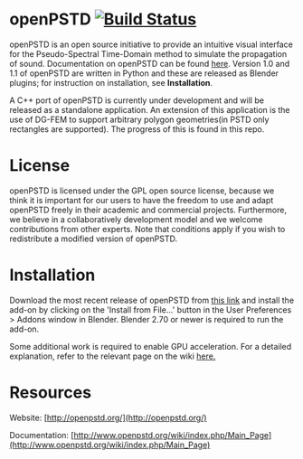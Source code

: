openPSTD [![Build Status](https://travis-ci.org/micfort/openDG.svg)](https://travis-ci.org/micfort/openDG)
========

openPSTD is an open source initiative to provide an intuitive visual interface for the Pseudo-Spectral Time-Domain 
method to simulate the propagation of sound. Documentation on openPSTD can be found 
[here](http://www.openpstd.org/wiki/index.php/OpenPSTD). Version 1.0 and 1.1 of openPSTD are written in Python and 
these are released as Blender plugins; for instruction on installation, see **Installation**.

A C++ port of openPSTD is currently under development and will be released as a standalone application. An extension of this application is the use of DG-FEM to support arbitrary polygon geometries(in PSTD only rectangles are supported). The progress of this is found in this repo.

License
=======

openPSTD is licensed under the GPL open source license, because we think it is important for our users to have the 
freedom to use and adapt openPSTD freely in their academic and commercial projects. Furthermore, we believe in a 
collaboratively development model and we welcome contributions from other experts. Note that conditions apply if you 
wish to redistribute a modified version of openPSTD. 

Installation
============

Download the most recent release of openPSTD from [this link](http://openpstd.org/Download%20openPSTD.html) and 
install the add-on by clicking on the 'Install from File...' button in the User Preferences > Addons window in 
Blender. Blender 2.70 or newer is required to run the add-on.

Some additional work is required to enable GPU acceleration. For a detailed explanation, refer to the relevant page
on the wiki [here.](http://www.openpstd.org/wiki/index.php/Getting_started_with_OpenPSTD#Installing_openPSTD_v1.1)

Resources
=========

Website: [http://openpstd.org/](http://openpstd.org/)

Documentation: [http://www.openpstd.org/wiki/index.php/Main_Page](http://www.openpstd.org/wiki/index.php/Main_Page)

